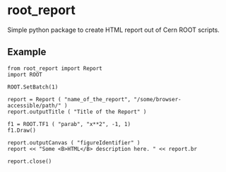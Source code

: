 # root_report
Simple python package to create HTML report out of Cern ROOT scripts.

## Example 
```
from root_report import Report 
import ROOT

ROOT.SetBatch(1) 

report = Report ( "name_of_the_report", "/some/browser-accessible/path/" ) 
report.outputTitle ( "Title of the Report" )

f1 = ROOT.TF1 ( "parab", "x**2", -1, 1)
f1.Draw()

report.outputCanvas ( "figureIdentifier" ) 
report << "Some <B>HTML</B> description here. " << report.br 

report.close() 
```
